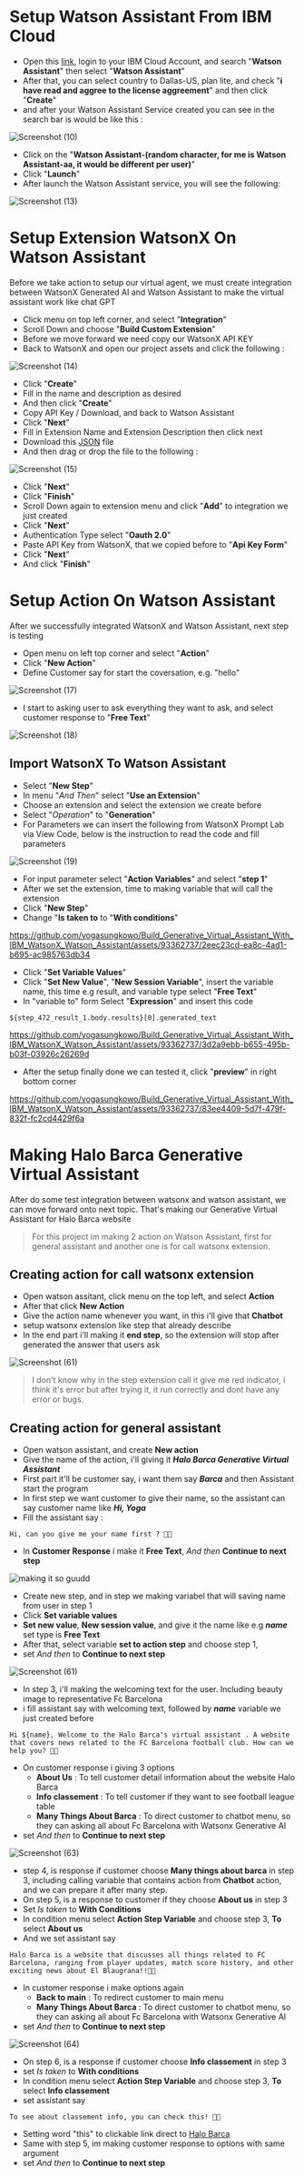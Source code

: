 # Setup Watson Assistant From IBM Cloud

* Open this [link](https://cloud.ibm.com/), login to your IBM Cloud Account, and search "**Watson Assistant**" then select "**Watson Assistant**"
* After that, you can select country to Dallas-US, plan lite, and check "**i have read and aggree to the license aggreement**" and then click "**Create**"
* and after your Watson Assistant Service created you can see in the search bar is would be like this :
  
![Screenshot (10)](https://github.com/yogasungkowo/Build_Generative_Virtual_Assistant_With_IBM_WatsonX_Watson_Assistant/assets/93362737/ff24f974-38ee-4065-8361-82b5d7fd0630)

* Click on the "**Watson Assistant-(random character, for me is Watson Assistant-aa, it would be different per user)**"
* Click "**Launch**"
* After launch the Watson Assistant service, you will see the following:

![Screenshot (13)](https://github.com/yogasungkowo/Build_Generative_Virtual_Assistant_With_IBM_WatsonX_Watson_Assistant/assets/93362737/19bd6ddb-3bac-404f-a08d-51eff16a76e5)

# Setup Extension WatsonX On Watson Assistant

Before we take action to setup our virtual agent, we must create integration between WatsonX Generated AI and Watson Assistant to make the virtual assistant work like chat GPT
* Click menu on top left corner, and select "**Integration**"
* Scroll Down and choose "**Build Custom Extension**"
* Before we move forward we need copy our WatsonX API KEY
* Back to WatsonX and open our project assets and click the following :

![Screenshot (14)](https://github.com/yogasungkowo/Build_Generative_Virtual_Assistant_With_IBM_WatsonX_Watson_Assistant/assets/93362737/5383a72a-3cbd-4597-a5eb-cd872ebdac19)

* Click "**Create**"
* Fill in the name and description as desired
* And then click "**Create**"
* Copy API Key / Download, and back to Watson Assistant
* Click "**Next**"
* Fill in Extension Name and Extension Description then click next
* Download this [JSON](https://github.com/watson-developer-cloud/assistant-toolkit/blob/master/integrations/extensions/starter-kits/language-model-watsonx/watsonx-openapi.json) file
* And then drag or drop the file to the following :

![Screenshot (15)](https://github.com/yogasungkowo/Build_Generative_Virtual_Assistant_With_IBM_WatsonX_Watson_Assistant/assets/93362737/5707ecff-8613-42b2-892d-ae7f69c3b792)

* Click "**Next**"
* Click "**Finish**"
* Scroll Down again to extension menu and click "**Add**" to integration we just created
* Click "**Next**"
* Authentication Type select "**Oauth 2.0**"
* Paste API Key from WatsonX, that we copied before to "**Api Key Form**"
* Click "**Next**"
* And click "**Finish**"

# Setup Action On Watson Assistant

After we successfully integrated WatsonX and Watson Assistant, next step is testing
* Open menu on left top corner and select "**Action**"
* Click "**New Action**"
* Define Customer say for start the coversation, e.g. "hello"

![Screenshot (17)](https://github.com/yogasungkowo/Build_Generative_Virtual_Assistant_With_IBM_WatsonX_Watson_Assistant/assets/93362737/e2861da5-ab64-49dd-bd65-8decf8ad456b)

* I start to asking user to ask everything they want to ask, and select customer response to "**Free Text**"

![Screenshot (18)](https://github.com/yogasungkowo/Build_Generative_Virtual_Assistant_With_IBM_WatsonX_Watson_Assistant/assets/93362737/71e1f0fe-a98a-4746-a5a1-00e839120754)

## Import WatsonX To Watson Assistant

* Select "**New Step**"
* In menu "_And Then_" select "**Use an Extension**"
* Choose an extension and select the extension we create before
* Select "_Operation_" to "**Generation**"
* For Parameters we can insert the following from WatsonX Prompt Lab via View Code, below is the instruction to read the code and fill parameters

![Screenshot (19)](https://github.com/yogasungkowo/Build_Generative_Virtual_Assistant_With_IBM_WatsonX_Watson_Assistant/assets/93362737/bde11225-3b2c-4909-bf36-90fe4f3b7080)

* For input parameter select "**Action Variables**" and select "**step 1**"
* After we set the extension, time to making variable that will call the extension
* Click "**New Step**"
* Change "**Is taken to** to "**With conditions**"

https://github.com/yogasungkowo/Build_Generative_Virtual_Assistant_With_IBM_WatsonX_Watson_Assistant/assets/93362737/2eec23cd-ea8c-4ad1-b695-ac985763db34

* Click "**Set Variable Values**"
* Click "**Set New Value**", "**New Session Variable**", insert the variable name, this time e.g result, and variable type select "**Free Text**"
* In "variable to" form Select "**Expression**" and insert this code
```
${step_472_result_1.body.results}[0].generated_text
```

https://github.com/yogasungkowo/Build_Generative_Virtual_Assistant_With_IBM_WatsonX_Watson_Assistant/assets/93362737/3d2a9ebb-b655-495b-b03f-03926c26269d

* After the setup finally done we can tested it, click "**preview**" in right bottom corner

https://github.com/yogasungkowo/Build_Generative_Virtual_Assistant_With_IBM_WatsonX_Watson_Assistant/assets/93362737/83ee4409-5d7f-479f-832f-fc2cd4429f6a

# Making Halo Barca Generative Virtual Assistant

After do some test integration between watsonx and watson assistant, we can move forward onto next topic. That's making our Generative Virtual Assistant for Halo Barca website
> For this project im making 2 action on Watson Assistant, first for general assistant and another one is for call watsonx extension.

## Creating action for call watsonx extension

* Open watson assitant, click menu on the top left, and select **Action**
* After that click **New Action**
* Give the action name whenever you want, in this i'll give that **Chatbot**
* setup watsonx extension like step that already describe
* In the end part i'll making it **end step**, so the extension will stop after generated the answer that users ask

![Screenshot (61)](https://github.com/yogasungkowo/Build_Generative_Virtual_Assistant_With_IBM_WatsonX_Watson_Assistant/assets/93362737/61dc3c67-13b1-403e-a88d-18717d049743)
> I don't know why in the step extension call it give me red indicator, i think it's error but after trying it, it run correctly and dont have any error or bugs.

## Creating action for general assistant

* Open watson assistant, and create **New action**
* Give the name of the action, i'll giving it **_Halo Barca Generative Virtual Assistant_**
* First part it'll be customer say, i want them say **_Barca_** and then Assistant start the program
* In first step we want customer to give their name, so the assistant can say customer name like **_Hi, Yoga_**
* Fill the assistant say :
```
Hi, can you give me your name first ? 🔵🔴
```
* In **Customer Response** i make it **Free Text**, _And then_ **Continue to next step**

![making it so guudd](https://github.com/yogasungkowo/Build_Generative_Virtual_Assistant_With_IBM_WatsonX_Watson_Assistant/assets/93362737/78774eee-070b-441c-9778-19abbfc0784b)

* Create new step, and in step we making variabel that will saving name from user in step 1
* Click **Set variable values**
* **Set new value**, **New session value**, and give it the name like e.g **_name_** set type is **Free Text**
* After that, select variable **set to action step** and choose step 1,
* set _And then_ to **Continue to next step**

![Screenshot (61)](https://github.com/yogasungkowo/Build_Generative_Virtual_Assistant_With_IBM_WatsonX_Watson_Assistant/assets/93362737/a580f9c3-bcdd-4522-88d4-ce56a793d54f)

* In step 3, i'll making the welcoming text for the user. Including beauty image to representative Fc Barcelona
* i fill assistant say with welcoming text, followed by _**name**_ variable we just created before
```
Hi ${name}, Welcome to the Halo Barca's virtual assistant . A website that covers news related to the FC Barcelona football club. How can we help you? 🔵🔴  
```
* On customer response i giving 3 options
  * **About Us**                  : To tell customer detail information about the website Halo Barca
  * **Info classement**           : To tell customer if they want to see football league table 
  * **Many Things About Barca**   : To direct customer to chatbot menu, so they can asking all about Fc Barcelona with Watsonx Generative AI
* set _And then_ to **Continue to next step**

![Screenshot (63)](https://github.com/yogasungkowo/Build_Generative_Virtual_Assistant_With_IBM_WatsonX_Watson_Assistant/assets/93362737/bb07ea65-8a14-43f7-a9d2-a2665989e5f5)

* step 4, is response if customer choose **Many things about barca** in step 3, including calling variable that contains action from **Chatbot** action, and we can prepare it after many step.
* On step 5, is a response to customer if they choose **About us** in step 3
* Set _Is taken_ to **With Conditions**
* In condition menu select **Action Step Variable** and choose step 3, **To** select **About us**
* And we set assistant say
```
Halo Barca is a website that discusses all things related to FC Barcelona, ranging from player updates, match score history, and other exciting news about El Blaugrana!!🔴🔵
```
* In customer response i make options again
  * **Back to main**                : To redirect customer to main menu
  * **Many Things About Barca**     : To direct customer to chatbot menu, so they can asking all about Fc Barcelona with Watsonx Generative AI
* set _And then_ to **Continue to next step**

![Screenshot (64)](https://github.com/yogasungkowo/Build_GenerativeVirtualAssistant_IBMWatsonx/assets/93362737/50950062-8880-4369-a940-766ec72a52fd)

* On step 6, is a response if customer choose **Info classement** in step 3
* set _Is taken_ to **With conditions**
* In condition menu select **Action Step Variable** and choose step 3, **To** select **Info classement**
* set assistant say
```
To see about classement info, you can check this! 🔵🔴
```
* Setting word "this" to clickable link direct to [Halo Barca](https://haloobarca.blogspot.com/)
* Same with step 5, im making customer response to options with same argument
* set _And then_ to **Continue to next step**
